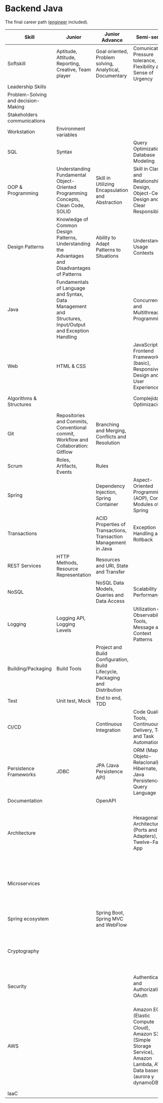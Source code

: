 # Backend Java

The final career path ([engineer](./engineer-competency-matrix.md) included).

| Skill                               | Junior                                                                                                   | Junior Advance                                                               | Semi-senior                                                                                                               | Semi-senior advanced                                        | Senior                                                                                                                                                               |
| ----------------------------------- | -------------------------------------------------------------------------------------------------------- | ---------------------------------------------------------------------------- | ------------------------------------------------------------------------------------------------------------------------- | ----------------------------------------------------------- | -------------------------------------------------------------------------------------------------------------------------------------------------------------------- |
| Softskill                           | Aptitude, Attitude, Reporting, Creative, Team player                                                     | Goal oriented, Problem solving, Analytical, Documentary                      | Comunication, Pressure tolerance, Flexibility and Sense of Urgency                                                        | Autonomy, Negotiation                                       | Responsibility, Conflict resolution, Coaching                                                                                                                        |
| Leadership Skills                   |                                                                                                          |                                                                              |                                                                                                                           |                                                             |                                                                                                                                                                      |
| Problem-Solving and decision-Making |                                                                                                          |                                                                              |                                                                                                                           |                                                             |                                                                                                                                                                      |
| Stakeholders communications         |                                                                                                          |                                                                              |                                                                                                                           |                                                             |                                                                                                                                                                      |
| Workstation                         | Environment variables                                                                                    |                                                                              |                                                                                                                           |                                                             |                                                                                                                                                                      |
| SQL                                 | Syntax                                                                                                   |                                                                              | Query Optimization, Database Modeling                                                                                     |                                                             |                                                                                                                                                                      |
| OOP & Programming                   | Understanding Fundamental Object-Oriented Programming Concepts, Clean Code, SOLID                        | Skill in Utilizing Encapsulation and Abstraction                             | Skill in Class and Relationship Design, Object-Centric Design and Clear Responsibilities                                  |                                                             |                                                                                                                                                                      |
| Design Patterns                     | Knowledge of Common Design Patterns, Understanding the Advantages and Disadvantages of Patterns          | Ability to Adapt Patterns to Situations                                      | Understanding Usage Contexts                                                                                              |                                                             |                                                                                                                                                                      |
| Java                                | Fundamentals of Language and Syntax, Data Management and Structures, Input/Output and Exception Handling |                                                                              | Concurrency and Multithreading Programming                                                                                |                                                             |                                                                                                                                                                      |
| Web                                 | HTML & CSS                                                                                               |                                                                              | JavaScript and Frontend Frameworks (basic), Responsive Design and User Experience                                         |                                                             |                                                                                                                                                                      |
| Algorithms & Structures             |                                                                                                          |                                                                              | Complejidad y Optimización:                                                                                               | Fundamental Data Structures                                 |                                                                                                                                                                      |
| Git                                 | Repositories and Commits, Conventional commit, Workflow and Collaboration: Gitflow                       | Branching and Merging, Conflicts and Resolution                              |                                                                                                                           |                                                             |                                                                                                                                                                      |
| Scrum                               | Roles, Artifacts, Events                                                                                 | Rules                                                                        |                                                                                                                           |                                                             | Critical Understanding of Scrum                                                                                                                                      |
| Spring                              |                                                                                                          | Dependency Injection, Spring Container                                       | Aspect-Oriented Programming (AOP), Core Modules of Spring                                                                 |                                                             |                                                                                                                                                                      |
| Transactions                        |                                                                                                          | ACID Properties of Transactions, Transaction Management in Java              | Exception Handling and Rollback                                                                                           | Isolation Levels of Transactions                            |                                                                                                                                                                      |
| REST Services                       | HTTP Methods, Resource Representation                                                                    | Resources and URI, State and Transfer                                        |                                                                                                                           |                                                             | HTTP Architecture                                                                                                                                                    |
| NoSQL                               |                                                                                                          | NoSQL Data Models, Queries and Data Access                                   | Scalability and Performance                                                                                               | Consistency and Transactions                                |                                                                                                                                                                      |
| Logging                             | Logging API, Logging Levels                                                                              |                                                                              | Utilization of Observability Tools, Message and Context Patterns                                                          |                                                             |                                                                                                                                                                      |
| Building/Packaging                  | Build Tools                                                                                              | Project and Build Configuration, Build Lifecycle, Packaging and Distribution |                                                                                                                           |                                                             |                                                                                                                                                                      |
| Test                                | Unit test, Mock                                                                                          | End to end, TDD                                                              |                                                                                                                           |                                                             |                                                                                                                                                                      |
| CI/CD                               |                                                                                                          | Continuous Integration                                                       | Code Quality Tools, Continuous Delivery, Test and Task Automation                                                         | Detailed Lifecycle, Workflows and pipelines                 |                                                                                                                                                                      |
| Persistence Frameworks              | JDBC                                                                                                     | JPA (Java Persistence API)                                                   | ORM (Mapeo Objeto-Relacional), Hibernate, Java Persistence Query Language                                                 |                                                             |                                                                                                                                                                      |
| Documentation                       |                                                                                                          | OpenAPI                                                                      |                                                                                                                           |                                                             |                                                                                                                                                                      |
| Architecture                        |                                                                                                          |                                                                              | Hexagonal Architecture (Ports and Adapters), Twelve-Factor App                                                            | Event-Driven Architecture, Event Sourcing (Event Storage)   | Usage of Architectures, Reactive Programming, CQRS (Command Query Responsibility Segregation)                                                                        |
| Microservices                       |                                                                                                          |                                                                              |                                                                                                                           | Microservices Architecture, Scalability and Fault Tolerance | Decomposition and Clear Responsibilities, Data Management and Communication                                                                                          |
| Spring ecosystem                    |                                                                                                          | Spring Boot, Spring MVC and WebFlow                                          |                                                                                                                           | Spring Data, Spring Cloud                                   | Spring Security, Spring Batch, Spring Integration                                                                                                                    |
| Cryptography                        |                                                                                                          |                                                                              |                                                                                                                           | Key Management                                              | Encryption and Decryption, Cryptographic Algorithms, Authentication and Integrity                                                                                    |
| Security                            |                                                                                                          |                                                                              | Authentication and Authorization, OAuth                                                                                   | Web Threat Protection, Management of Sessions and Tokens    | Use of Tools and Protocols, Certificates                                                                                                                             |
| AWS                                 |                                                                                                          |                                                                              | Amazon EC2 (Elastic Compute Cloud), Amazon S3 (Simple Storage Service), Amazon Lambda, AWS Data bases (aurora y dynamoDB) |                                                             | Amazon SNS (Simple Notification Service), Amazon SQS (Simple Queue Service), Networking en AWS (VPCs..), Other products like IAM, AWS.<br>Fargate, EventBridge, etc. |
| IaaC                                |                                                                                                          |                                                                              |                                                                                                                           |                                                             | CDK, Terraform                                                                                                                                                       |
